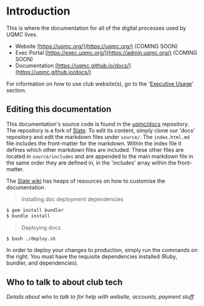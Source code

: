 # Introduction

This is where the documentation for all of the digital processes used by UQMC lives.

 - Website [https://uqmc.org/](https://uqmc.org/) (COMING SOON)
 - Exec Portal [https://exec.uqmc.org/](https://admin.uqmc.org/) (COMING SOON)
 - Documentation [https://uqmc.github.io/docs/](https://uqmc.github.io/docs/)

For information on how to use club website(s), go to the '[Executive Usage](https://uqmc.github.io/docs/#executive-usage)' section.

## Editing this documentation

This documentation's source code is found in the [uqmc/docs](https://github.com/uqmc/docs/) repository. The repository is a fork of [Slate](https://github.com/slatedocs/slate/). To edit its content, simply clone our 'docs' repository and edit the markdown files under `source/`. The `index.html.md` file includes the front-matter for the markdown. Within the index file it defines which other markdown files are included. These other files are located in `source/includes` and are appended to the main markdown file in the same order they are defined in, in the 'includes' array within the front-matter.

The [Slate wiki](https://github.com/slatedocs/slate/wiki) has heaps of resources on how to customise the documentation.

> Installing doc deployment dependencies

```bash
$ gem install bundler
$ bundle install
```

> Deploying docs

```bash
$ bash ./deploy.sh
```

In order to deploy your changes to production, simply run the commands on the right. You must have the requisite dependencies installed (Ruby, bundler, and dependencies).

## Who to talk to about club tech

_Details about who to talk to for help with website, accounts, payment stuff._
